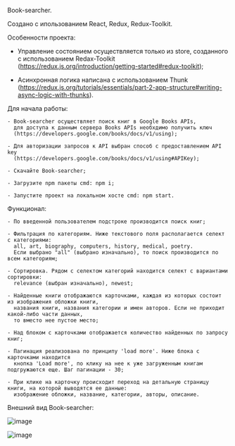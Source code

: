 Book-searcher.

Cоздано с ипользованием React, Redux, Redux-Toolkit.

Особенности проекта:

  - Управление состоянием осуществляется только из store, 
    созданного с использованием Redax-Toolkit
    (https://redux.js.org/introduction/getting-started#redux-toolkit);
    
  - Асинхронная логика написана с использованием Thunk
    (https://redux.js.org/tutorials/essentials/part-2-app-structure#writing-async-logic-with-thunks).

Для начала работы:

    - Book-searcher осуществляет поиск книг в Google Books APIs,
      для доступа к данным сервера Books APIs необхдимо получить ключ
      (https://developers.google.com/books/docs/v1/using);
    
    - Для авторизации запросов к API выбран способ с предоставлением API key 
      (https://developers.google.com/books/docs/v1/using#APIKey);
        
    - Скачайте Book-searcher;
    
    - Загрузите npm пакеты cmd: npm i;
    
    - Запустите проект на локальном хосте cmd: npm start.

Функционал:
    
    - По введенной пользователем подстроке производится поиск книг;
    
    - Фильтрация по категориям. Ниже текстового поля располагается селект с категориями: 
      all, art, biography, computers, history, medical, poetry. 
      Если выбрано "all" (выбрано изначально), то поиск производится по всем категориям;
    
    - Сортировка. Рядом с селектом категорий находится селект с вариантами сортировки: 
      relevance (выбран изначально), newest;
    
    - Найденные книги отображаются карточками, каждая из которых состоит из изображения обложки книги, 
      названия книги, названия категории и имен авторов. Если не приходит какой-либо части данных, 
      то вместо нее пустое место;
    
    - Над блоком с карточками отображается количество найденных по запросу книг;
    
    - Пагинация реализована по принципу 'load more'. Ниже блока с карточками находится 
      кнопка 'Load more', по клику на нее к уже загруженным книгам подгружаются еще. Шаг пагинации - 30;
    
    - При клике на карточку происходит переход на детальную страницу книги, на которой выводятся ее данные: 
      изображение обложки, название, категории, авторы, описание.

Внешний вид Book-searcher:

![image](https://user-images.githubusercontent.com/105805998/177193574-ba230a69-30d7-43d2-9551-3eca96ca2f69.png)


![image](https://user-images.githubusercontent.com/105805998/177193622-367eecba-39f5-416b-8756-65c6282fe4a7.png)
